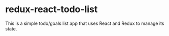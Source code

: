 # redux-react-todo-list
This is a simple todo/goals list app that uses React and Redux to manage its state.
